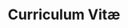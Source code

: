 ---
title: Curriculum Vitæ
layout: cv
actions:
  - label: "Download CV em PDF"
    icon: pdf
    url: "./CV-Erivando.Ramos.pdf"
  - label: "Currículo Lattes"
    icon: arrow-right
    url: "http://lattes.cnpq.br/3207935358521360"
---